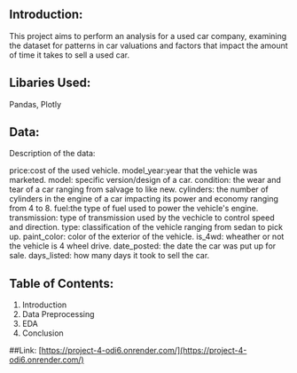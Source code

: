 ## Introduction:
This project aims to perform an analysis for a used car company, examining the dataset for patterns in car valuations and factors that impact the amount of time it takes to sell a used car.

## Libaries Used:
Pandas, Plotly 

## Data: 
Description of the data:

price:cost of the used vehicle.
model_year:year that the vehicle was marketed.
model: specific version/design of a car. 
condition: the wear and tear of a car ranging from salvage to like new. 
cylinders: the number of cylinders in the engine of a car impacting its power and economy ranging from 4 to 8. 
fuel:the type of fuel used to power the vehicle's engine.
transmission: type of transmission used by the vechicle to control speed and direction. 
type: classification of the vehicle ranging from sedan to pick up. 
paint_color: color of the exterior of the vehicle. 
is_4wd: wheather or not the vehicle is 4 wheel drive. 
date_posted: the date the car was put up for sale. 
days_listed: how many days it took to sell the car.

## Table of Contents:
1. Introduction
2. Data Preprocessing
3. EDA
4. Conclusion 

##Link: [https://project-4-odi6.onrender.com/](https://project-4-odi6.onrender.com/)
